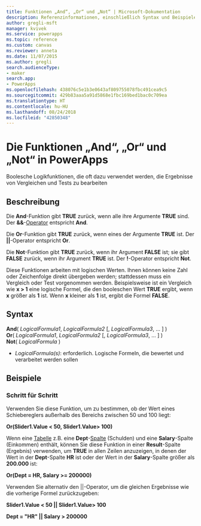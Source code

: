 ```yaml
---
title: Funktionen „And“, „Or“ und „Not“ | Microsoft-Dokumentation
description: Referenzinformationen, einschließlich Syntax und Beispielen, für die Funktionen „And“, „Or“ und „Not“ in PowerApps
author: gregli-msft
manager: kvivek
ms.service: powerapps
ms.topic: reference
ms.custom: canvas
ms.reviewer: anneta
ms.date: 11/07/2015
ms.author: gregli
search.audienceType:
- maker
search.app:
- PowerApps
ms.openlocfilehash: 438076c5e1b3e0643af809755078fbc491cea9c5
ms.sourcegitcommit: 429b83aaa5a91d5868e1fbc169bed1bac0c709ea
ms.translationtype: HT
ms.contentlocale: hu-HU
ms.lasthandoff: 08/24/2018
ms.locfileid: "42850348"
---
```

# <a name="and-or-and-not-functions-in-powerapps"></a>Die Funktionen „And“, „Or“ und „Not“ in PowerApps
Boolesche Logikfunktionen, die oft dazu verwendet werden, die Ergebnisse von Vergleichen und Tests zu bearbeiten

## <a name="description"></a>Beschreibung
Die **And**-Funktion gibt **TRUE** zurück, wenn alle ihre Argumente **TRUE** sind.  Der **&&**-[Operator](operators.md) entspricht **And**.

Die **Or**-Funktion gibt **TRUE** zurück, wenn eines der Argumente **TRUE** ist.  Der **||**-Operator entspricht **Or**.

Die **Not**-Funktion gibt **TRUE** zurück, wenn ihr Argument **FALSE** ist; sie gibt **FALSE** zurück, wenn ihr Argument **TRUE** ist.  Der **!**-Operator entspricht **Not**.

Diese Funktionen arbeiten mit logischen Werten. Ihnen können keine Zahl oder Zeichenfolge direkt übergeben werden; stattdessen muss ein Vergleich oder Test vorgenommen werden. Beispielsweise ist ein Vergleich wie **x > 1** eine logische Formel, die den booleschen Wert **TRUE** ergibt, wenn **x** größer als **1** ist. Wenn **x** kleiner als **1** ist, ergibt die Formel **FALSE**.

## <a name="syntax"></a>Syntax
**And**( *LogicalFormula1*, *LogicalFormula2* [, *LogicalFormula3*, ... ] )<br>
**Or**( *LogicalFormula1*, *LogicalFormula2* [, *LogicalFormula3*, ... ] )<br>
**Not**( *LogicalFormula* )

* *LogicalFormula(s)*: erforderlich.  Logische Formeln, die bewertet und verarbeitet werden sollen

## <a name="examples"></a>Beispiele
### <a name="step-by-step"></a>Schritt für Schritt
Verwenden Sie diese Funktion, um zu bestimmen, ob der Wert eines Schiebereglers außerhalb des Bereichs zwischen 50 und 100 liegt:

**Or(Slider1.Value < 50, Slider1.Value> 100)**

Wenn eine [Tabelle](../working-with-tables.md) z.B. eine **Dept**-[Spalte](../working-with-tables.md#columns) (Schulden) und eine **Salary**-Spalte (Einkommen) enthält, können Sie diese Funktion in einer **Result**-Spalte (Ergebnis) verwenden, um **TRUE** in allen Zeilen anzuzeigen, in denen der Wert in der **Dept**-Spalte **HR** ist oder der Wert in der **Salary**-Spalte größer als **200.000** ist:

**Or(Dept = HR, Salary >= 200000)**

Verwenden Sie alternativ den ||-Operator, um die gleichen Ergebnisse wie die vorherige Formel zurückzugeben:

**Slider1.Value < 50 || Slider1.Value> 100**

**Dept = "HR" || Salary > 200000**

